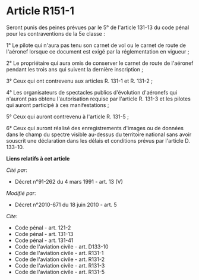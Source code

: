 # Article R151-1

Seront punis des peines prévues par le 5° de l'article 131-13 du code pénal pour les contraventions de la 5e classe :

1° Le pilote qui n'aura pas tenu son carnet de vol ou le carnet de route de l'aéronef lorsque ce document est exigé par la
réglementation en vigueur ;

2° Le propriétaire qui aura omis de conserver le carnet de route de l'aéronef pendant les trois ans qui suivent la dernière
inscription ;

3° Ceux qui ont contrevenu aux articles R. 131-1 et R. 131-2 ;

4° Les organisateurs de spectacles publics d'évolution d'aéronefs qui n'auront pas obtenu l'autorisation requise par
l'article R. 131-3 et les pilotes qui auront participé à ces manifestations ;

5° Ceux qui auront contrevenu à l'article R. 131-5 ;

6° Ceux qui auront réalisé des enregistrements d'images ou de données dans le champ du spectre visible au-dessus du
territoire national sans avoir souscrit une déclaration dans les délais et conditions prévus par l'article D. 133-10.

**Liens relatifs à cet article**

_Cité par_:

  - Décret n°91-262 du 4 mars 1991 - art. 13 (V)

_Modifié par_:

  - Décret n°2010-671 du 18 juin 2010 - art. 5

_Cite_:

  - Code pénal - art. 121-2
  - Code pénal - art. 131-13
  - Code pénal - art. 131-41
  - Code de l'aviation civile - art. D133-10
  - Code de l'aviation civile - art. R131-1
  - Code de l'aviation civile - art. R131-2
  - Code de l'aviation civile - art. R131-3
  - Code de l'aviation civile - art. R131-5
